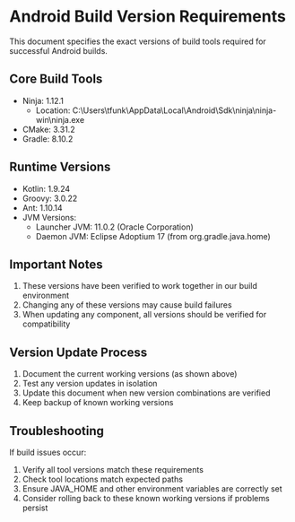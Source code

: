 # Android Build Version Requirements

This document specifies the exact versions of build tools required for successful Android builds.

## Core Build Tools

- Ninja: 1.12.1
  - Location: C:\Users\tfunk\AppData\Local\Android\Sdk\ninja\ninja-win\ninja.exe
- CMake: 3.31.2
- Gradle: 8.10.2

## Runtime Versions

- Kotlin: 1.9.24
- Groovy: 3.0.22
- Ant: 1.10.14
- JVM Versions:
  - Launcher JVM: 11.0.2 (Oracle Corporation)
  - Daemon JVM: Eclipse Adoptium 17 (from org.gradle.java.home)

## Important Notes

1. These versions have been verified to work together in our build environment
2. Changing any of these versions may cause build failures
3. When updating any component, all versions should be verified for compatibility

## Version Update Process

1. Document the current working versions (as shown above)
2. Test any version updates in isolation
3. Update this document when new version combinations are verified
4. Keep backup of known working versions

## Troubleshooting

If build issues occur:
1. Verify all tool versions match these requirements
2. Check tool locations match expected paths
3. Ensure JAVA_HOME and other environment variables are correctly set
4. Consider rolling back to these known working versions if problems persist
